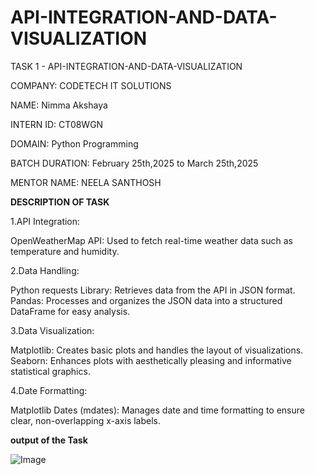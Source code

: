 # API-INTEGRATION-AND-DATA-VISUALIZATION
TASK 1 - API-INTEGRATION-AND-DATA-VISUALIZATION

COMPANY: CODETECH IT SOLUTIONS

NAME: Nimma Akshaya

INTERN ID: CT08WGN

DOMAIN: Python Programming

BATCH DURATION: February 25th,2025 to March 25th,2025

MENTOR NAME: NEELA SANTHOSH

**DESCRIPTION OF TASK**

1.API Integration:

  OpenWeatherMap API: Used to fetch real-time weather data such as temperature and humidity.
  
2.Data Handling:

 Python requests Library: Retrieves data from the API in JSON format.
 Pandas: Processes and organizes the JSON data into a structured DataFrame for easy analysis.
 
3.Data Visualization:

 Matplotlib: Creates basic plots and handles the layout of visualizations.
 Seaborn: Enhances plots with aesthetically pleasing and informative statistical graphics.
 
4.Date Formatting:

 Matplotlib Dates (mdates): Manages date and time formatting to ensure clear, non-overlapping x-axis labels.

**output of the Task**

![Image](https://github.com/user-attachments/assets/11ab40f6-52fc-422b-bcb8-f9bf6b8cc4c7)
